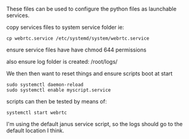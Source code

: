 These files can be used to configure the python files as launchable services.

copy services files to system service folder
ie:
```
cp webrtc.service /etc/systemd/system/webrtc.service
```
ensure service files have have chmod 644 permissions

also ensure log folder is created: /root/logs/

We then then want to reset things and ensure scripts boot at start
```
sudo systemctl daemon-reload
sudo systemctl enable myscript.service
```
scripts can then be tested by means of: 
```
systemctl start webrtc
```
I'm using the default janus service script, so the logs should go to the default location I think.
